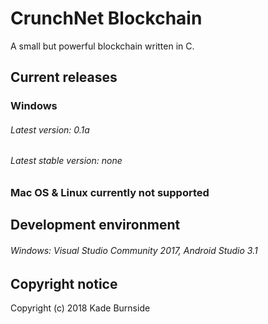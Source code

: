# CrunchNet Blockchain
A small but powerful blockchain written in C.
## Current releases
### Windows
###### Latest version: 0.1a
###### Latest stable version: *none*
### Mac OS & Linux currently not supported
## Development environment
###### Windows: Visual Studio Community 2017, Android Studio 3.1
## Copyright notice
Copyright (c) 2018 Kade Burnside
